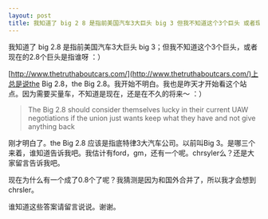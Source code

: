 ```yaml
---
layout: post
title: 我知道了 big 2 8 是指前美国汽车3大巨头 big 3 但我不知道这个3个巨头 或者现在的2 8个巨头是指谁呀
---
```


我知道了 big 2.8 是指前美国汽车3大巨头 big 3；但我不知道这个3个巨头，或者现在的2.8个巨头是指谁呀 ：）

[http://www.thetruthaboutcars.com/](http://www.thetruthaboutcars.com/)上总是说the Big 2.8，the Big 2.8。我开始不明白。我也是昨天才开始看这个站点。因为需要买量车，不知道是现在，还是在不久的将来～ ：）

>The Big 2.8 should consider themselves lucky in their current UAW negotiations if the union just wants keep what they have and not give anything back

刚才明白了。the Big 2.8 应该是指底特律3大汽车公司。以前叫Big 3。是哪三个来着，谁知道告诉我吧。我估计有ford，gm，还有一个呢。chrsyler么？还是大家留言告诉我吧。

现在为什么有一个成了0.8个了呢？我猜测是因为和国外合并了，所以我才会想到chrsler。

谁知道这些答案请留言说说。谢谢。
